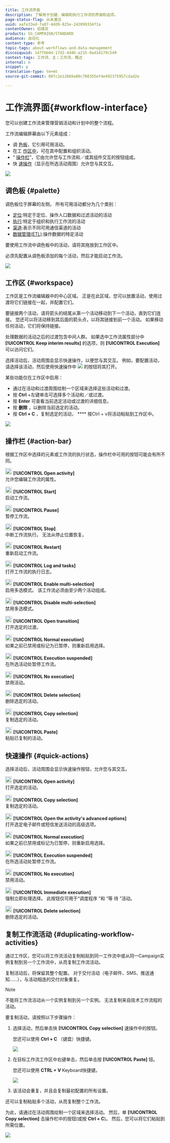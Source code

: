 ```yaml
---
title: 工作流界面
description: 了解用于创建、编辑和执行工作流的界面和选项。
page-status-flag: 从未激活
uuid: aafe33ed-fa07-4dd9-825e-242099334f1a
contentOwner: 绍维亚
products: SG_CAMPAIGN/STANDARD
audience: 自动化
content-type: 参考
topic-tags: about-workflows-and-data-management
discoiquuid: 147fbb0d-17d2-444b-a215-9ad14179c549
context-tags: 工作流，主；工作流，概述
internal: n
snippet: y
translation-type: tm+mt
source-git-commit: 00fc2e12669a00c788355ef4e492375957cdad2e

---
```



# 工作流界面{#workflow-interface}

您可以创建工作流来管理营销活动和计划中的整个流程。

工作流编辑屏幕由以下元素组成：

* 调 [色板](#palette)，它引用可用活动。
* 在工 [作区中](#workspace)，可在其中配置和组织活动。
* “ [操作栏](#action-bar)”，它由允许您与工作流和／或其组件交互的按钮组成。
* 快 [速操作](#quick-actions)（显示在所选活动周围）允许您与其交互。

![](assets/wkf_overview.png)

## 调色板 {#palette}

调色板位于屏幕的左侧。 所有可用活动都分为几个类别：

* [定位](../../automating/using/about-targeting-activities.md):特定于定位、操作人口数据和过滤活动的活动
* [执行](../../automating/using/about-execution-activities.md):特定于组织和执行工作流的活动
* [渠道](../../automating/using/about-channel-activities.md):表示不同可用通信渠道的活动
* [数据管理(ETL)](../../automating/using/about-data-management-activities.md):操作数据的特定活动

要使用工作流中调色板中的活动，请将其拖放到工作区中。

必须先配置从调色板添加的每个活动，然后才能启动工作流。

![](assets/workflow_palette.png)

## 工作区 {#workspace}

工作区是工作流编辑器中的中心区域。 正是在此区域，您可以放置活动，使用过渡将它们链接在一起，并配置它们。

要链接两个活动，请将箭头的结尾从第一个活动移动到下一个活动，直到它们连接。 您还可以将活动移到其后面的箭头点，以将其链接到前一个活动。 如果移动任何活动，它们将保持链接。

处理数据的活动之后的过渡包含中间人群。 如果选中工作流属性部分中 **[!UICONTROL Keep interim results]** 的选项，则 **[!UICONTROL Execution]** 可以访问它们。

选择活动后，活动周围会显示快速操作，以便您与其交互。 例如，要配置活动，请选择该活动，然后使用快速操作中 ![](assets/edit_darkgrey-24px_table.png) 的按钮将其打开。

某些功能仅在工作区中启用：

* 通过在活动和过渡周围绘制一个区域来选择这些活动和过渡。
* 按 **Ctrl** +左键单击可选择多个活动和／或过渡。
* 按 **Enter** 可查看当前选定活动或过渡的详细信息。
* 按 **删除** ，以删除当前选定的活动。
* 按 **Ctrl + C** ，复制选定的活动， **** 按Ctrl + v将活动粘贴到工作区中。

![](assets/workflow_workspace.png)

## 操作栏 {#action-bar}

根据工作区中选择的元素或工作流的执行状态，操作栏中可用的按钮可能会有所不同。

<img height="21px" src="assets/edit_darkgrey-24px.png" /> **[!UICONTROL Open activity]**<br/>允许您编辑工作流的属性。

<img height="21px" src="assets/play_darkgrey-24px_table.png" /> **[!UICONTROL Start]**<br/>启动工作流。

<img height="21px" src="assets/pause_darkgrey-24px_table.png" /> **[!UICONTROL Pause]**<br/>暂停工作流。

<img height="21px" src="assets/stop_darkgrey-24px_table.png" /> **[!UICONTROL Stop]**<br/>中断工作流执行。 无法从停止位置恢复。

<img height="21px" src="assets/pauseplay_darkgrey-24px_table.png" /> **[!UICONTROL Restart]**<br/>重新启动工作流。

<img height="21px" src="assets/printpreview_darkgrey-24px_table.png" /> **[!UICONTROL Log and tasks]**<br/>打开工作流的执行日志。

<img height="21px" src="assets/checkcircle_darkgrey-24px_table.png" /> **[!UICONTROL Enable multi-selection]**<br/>启用多选模式。 该工作流必须由至少两个活动组成。

<img height="21px" src="assets/closecircle_darkgrey-24px_table.png" /> **[!UICONTROL Disable multi-selection]**<br/>禁用多选模式。<br />

<img height="21px" src="assets/targeted.png" /> **[!UICONTROL Open transition]**<br/>打开选定的过渡。<br />

<img height="21px" src="assets/check_darkgrey-24px_table.png" />  **[!UICONTROL Normal execution]**<br/>如果之前已禁用或标记为已暂停，则重新启用选择。<br />

<img height="21px" src="assets/check_pause_darkgrey-24px_table.png" /> **[!UICONTROL Execution suspended]**<br/>在所选活动处暂停工作流。<br />

<img height="21px" src="assets/checkdisable.png" /> **[!UICONTROL No execution]**<br/>禁用活动。<br />

<img height="21px" src="assets/delete_darkgrey-24px_table.png" /> **[!UICONTROL Delete selection]**<br/>删除选定的活动。<br />

<img height="21px" src="assets/copy_24px.png" /> **[!UICONTROL Copy selection]**<br/>复制选定的活动。

<img height="21px" src="assets/paste_24px.png" /> **[!UICONTROL Paste]**<br/>粘贴已复制的活动。

## 快速操作 {#quick-actions}

选择活动后，活动周围会显示快速操作按钮，允许您与其交互。

<img height="21px" src="assets/edit_darkgrey-24px.png" /> **[!UICONTROL Open activity]**<br/>打开选定的活动。

<img height="21px" src="assets/copy_24px.png" /> **[!UICONTROL Copy selection]**<br/>复制选定的活动。

<img height="21px" src="assets/wkf_dlv_act_params_icon.png" /> **[!UICONTROL Open the activity's advanced options]**<br/>打开选定电子邮件或短信发送活动的高级选项。

<img height="21px" src="assets/check_darkgrey-24px_table.png" /> **[!UICONTROL Normal execution]**<br/>如果之前已禁用或标记为已暂停，则重新启用选择。

<img height="21px" src="assets/check_pause_darkgrey-24px_table.png" /> **[!UICONTROL Execution suspended]**<br/>在所选活动处暂停工作流。

<img height="21px" src="assets/checkdisable.png" /> **[!UICONTROL No execution]**<br/>禁用活动。

<img height="21px" src="assets/pending_darkgrey-24px_table.png" /> **[!UICONTROL Immediate execution]**<br/>强制立即处理选择。 此按钮仅可用于“调度程序 <span class="uicontrol">”和</span> “等 <span class="uicontrol">待</span> ”活动。

<img height="21px" src="assets/delete_darkgrey-24px_table.png" /> **[!UICONTROL Delete selection]**<br/>删除选定的活动。

## 复制工作流活动 {#duplicating-workflow-activities}

通过工作区，您可以将工作流活动复制粘贴到同一工作流中或从同一Campaign实例复制到另一个工作流中，从而复制工作流活动。

复制活动后，将保留其整个配置。 对于交付活动（电子邮件、SMS、推送通知……），与活动相连的交付对象重复。

>[!NOTE]
>
>不能将工作流活动从一个实例复制到另一个实例。 无法复制来自技术工作流程的活动。

要复制活动，请按照以下步骤操作：

1. 选择活动，然后单击快 **[!UICONTROL Copy selection]** 速操作中的按钮。

   您还可以使用 **Ctrl + C** （键盘）快捷键。

   ![](assets/wkf_copypaste1.png)

1. 在目标工作流工作区中右键单击，然后单击按 **[!UICONTROL Paste]** 钮。

   您还可以使用 **CTRL + V** Keyboard快捷键。

   ![](assets/wkf_copypaste2.png)

1. 该活动会重复，并且会复制最初配置的所有设置。

还可以复制粘贴多个活动，从而复制整个工作流。

为此，请通过在活动周围绘制一个区域来选择活动。 然后，单 **[!UICONTROL Copy selection]** 击操作栏中的按钮(或按 **Ctrl + C**)。 然后，您可以将它们粘贴到所需位置。

![](assets/wkf_copypaste3.png)

